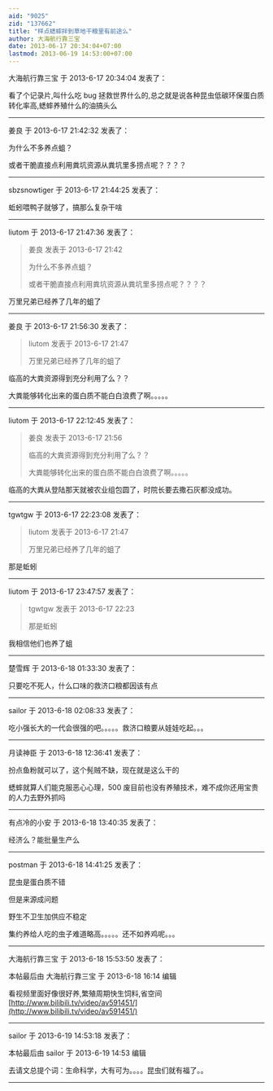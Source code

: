 ```yaml
---
aid: "9025"
zid: "137662"
title: "样点蟋蟀拌到草地干粮里有前途么"
author: 大海航行靠三宝
date: 2013-06-17 20:34:04+07:00
lastmod: 2013-06-19 14:53:00+07:00
---
```


大海航行靠三宝 于 2013-6-17 20:34:04 发表了：

看了个记录片,叫什么吃 bug 拯救世界什么的,总之就是说各种昆虫低碳环保蛋白质转化率高,蟋蟀养殖什么的油搞头么

---

姜良 于 2013-6-17 21:42:32 发表了：

为什么不多养点蛆？

或者干脆直接点利用粪坑资源从粪坑里多捞点呢？？？？

---

sbzsnowtiger 于 2013-6-17 21:44:25 发表了：

蚯蚓喂鸭子就够了，搞那么复杂干啥

---

liutom 于 2013-6-17 21:47:36 发表了：

> 姜良 发表于 2013-6-17 21:42
>
> 为什么不多养点蛆？
>
> 或者干脆直接点利用粪坑资源从粪坑里多捞点呢？？？？

万里兄弟已经养了几年的蛆了

---

姜良 于 2013-6-17 21:56:30 发表了：

> liutom 发表于 2013-6-17 21:47
>
> 万里兄弟已经养了几年的蛆了

临高的大粪资源得到充分利用了么？？

大粪能够转化出来的蛋白质不能白白浪费了啊。。。。。

---

liutom 于 2013-6-17 22:12:45 发表了：

> 姜良 发表于 2013-6-17 21:56
>
> 临高的大粪资源得到充分利用了么？？
>
> 大粪能够转化出来的蛋白质不能白白浪费了啊。。。。。

临高的大粪从登陆那天就被农业组包圆了，时院长要去撒石灰都没成功。

---

tgwtgw 于 2013-6-17 22:23:08 发表了：

> liutom 发表于 2013-6-17 21:47
>
> 万里兄弟已经养了几年的蛆了

那是蚯蚓

---

liutom 于 2013-6-17 23:47:57 发表了：

> tgwtgw 发表于 2013-6-17 22:23
>
> 那是蚯蚓

我相信他们也养了蛆

---

楚雪辉 于 2013-6-18 01:33:30 发表了：

只要吃不死人，什么口味的救济口粮都因该有点

---

sailor 于 2013-6-18 02:08:33 发表了：

吃小强长大的一代会很强的吧。。。。。救济口粮要从娃娃吃起。。。

---

月读神臣 于 2013-6-18 12:36:41 发表了：

扮点鱼粉就可以了，这个髡贼不缺，现在就是这么干的

蟋蟀就算人们能克服恶心心理，500 废目前也没有养殖技术，难不成你还用宝贵的人力去野外抓吗

---

有点冷的小安 于 2013-6-18 13:40:35 发表了：

经济么？能批量生产么

---

postman 于 2013-6-18 14:41:25 发表了：

昆虫是蛋白质不错

但是来源成问题

野生不卫生加供应不稳定

集约养给人吃的虫子难道略高。。。。。还不如养鸡呢。。。

---

大海航行靠三宝 于 2013-6-18 15:53:50 发表了：

本帖最后由 大海航行靠三宝 于 2013-6-18 16:14 编辑

看视频里面好像很好养,繁殖周期快生饲料,省空间[http://www.bilibili.tv/video/av591451/](http://www.bilibili.tv/video/av591451/)

---

sailor 于 2013-6-19 14:53:18 发表了：

本帖最后由 sailor 于 2013-6-19 14:53 编辑

去请文总提个词：生命科学，大有可为。。。。昆虫们就有福了。。

---
